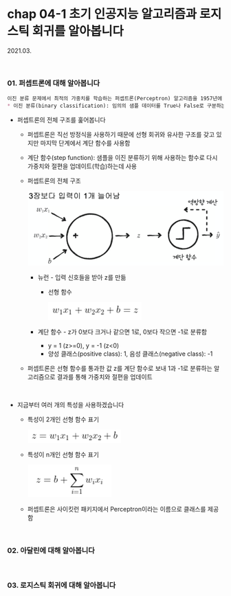 # chap 04-1 초기 인공지능 알고리즘과 로지스틱 회귀를 알아봅니다

2021.03.

<br>

### 01. 퍼셉트론에 대해 알아봅니다

```markdown
이진 분류 문제에서 최적의 가중치를 학습하는 퍼셉트론(Perceptron) 알고리즘을 1957년에 프랑크 로젠블라트가 발표함
* 이진 분류(binary classification): 임의의 샘플 데이터를 True나 False로 구분하는 문제
```

* 퍼셉트론의 전체 구조를 훑어봅니다

  * 퍼셉트론은 직선 방정식을 사용하기 때문에 선형 회귀와 유사한 구조를 갖고 있지만 마지막 단계에서 계단 함수를 사용함

  * 계단 함수(step function): 샘플을 이진 분류하기 위해 사용하는 함수로 다시 가중치와 절편을 업데이트(학습)하는데 사용

  * 퍼셉트론의 전체 구조

    ![image01](https://github.com/hyunmin0317/DeepLearning_Study/blob/master/chap04/section01/github/image01.PNG?raw=true)

    * 뉴런 - 입력 신호들을 받아 z를 만듦

      * 선형 함수

        ![image02](https://github.com/hyunmin0317/DeepLearning_Study/blob/master/chap04/section01/github/image02.PNG?raw=true)

    * 계단 함수 - z가 0보다 크거나 같으면 1로, 0보다 작으면 -1로 분류함

      * y = 1 (z>=0), y = -1 (z<0)
      * 양성 클래스(positive class): 1, 음성 클래스(negative class): -1

  * 퍼셉트론은 선형 함수를 통과한 값 z를 계단 함수로 보내 1과 -1로 분류하는 알고리즘으로 결과를 통해 가중치와 절편을 업데이트

<br>

* 지금부터 여러 개의 특성을 사용하겠습니다

  * 특성이 2개인 선형 함수 표기

    ![image03](https://github.com/hyunmin0317/DeepLearning_Study/blob/master/chap04/section01/github/image03.PNG?raw=true)

  * 특성이 n개인 선형 함수 표기

    ![image04](https://github.com/hyunmin0317/DeepLearning_Study/blob/master/chap04/section01/github/image04.PNG?raw=true)

  * 퍼셉트론은 사이킷런 패키지에서 Perceptron이라는 이름으로 클래스를 제공함

<br>

### 02. 아달린에 대해 알아봅니다



<br>

### 03. 로지스틱 회귀에 대해 알아봅니다

